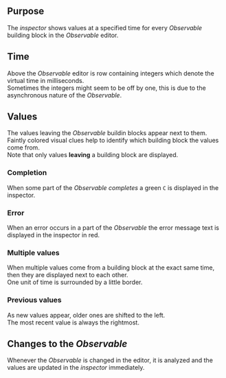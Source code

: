 ## Purpose
The *inspector* shows values at a specified time for every *Observable* building block in the *Observable* editor.

## Time
Above the *Observable* editor is row containing integers which denote the virtual time in milliseconds.  
Sometimes the integers might seem to be off by one, this is due to the asynchronous nature of the *Observable*.  

## Values
The values leaving the *Observable* buildin blocks appear next to them.  
Faintly colored visual clues help to identify which building block the values come from.  
Note that only values **leaving** a building block are displayed.  

### Completion
When some part of the *Observable* *completes* a green `C` is displayed in the inspector.

### Error
When an error occurs in a part of the *Observable* the error message text is displayed in the inspector in red.

### Multiple values
When multiple values come from a building block at the exact same time, then they are displayed next to each other.  
One unit of time is surrounded by a little border.  

### Previous values
As new values appear, older ones are shifted to the left.  
The most recent value is always the rightmost.  

## Changes to the *Observable*
Whenever the *Observable* is changed in the editor, it is analyzed and the values are updated in the *inspector* immediately.
